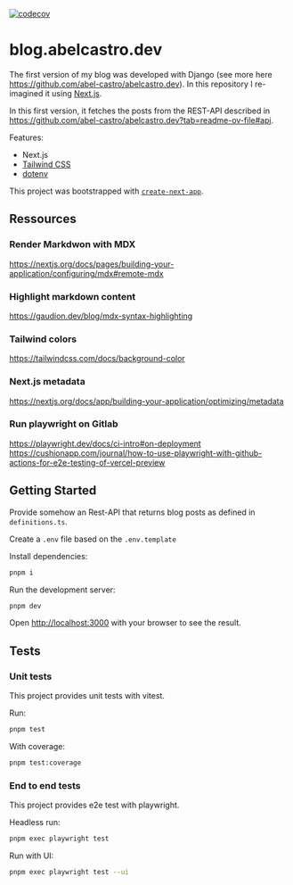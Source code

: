 [![codecov](https://codecov.io/github/abel-castro/abelcastro.dev-next/branch/main/graph/badge.svg?token=YOUR_TOKEN)](github/abel-castro/abelcastro.dev-next)

# blog.abelcastro.dev

The first version of my blog was developed with Django (see more here https://github.com/abel-castro/abelcastro.dev).
In this repository I re-imagined it using [Next.js](https://nextjs.org/).

In this first version, it fetches the posts from the REST-API described in https://github.com/abel-castro/abelcastro.dev?tab=readme-ov-file#api.

Features:

- Next.js
- [Tailwind CSS](https://tailwindcss.com)
- [dotenv](https://www.npmjs.com/package/dotenv)

This project was bootstrapped with [`create-next-app`](https://github.com/vercel/next.js/tree/canary/packages/create-next-app).

## Ressources

### Render Markdwon with MDX

https://nextjs.org/docs/pages/building-your-application/configuring/mdx#remote-mdx

### Highlight markdown content

https://gaudion.dev/blog/mdx-syntax-highlighting

### Tailwind colors

https://tailwindcss.com/docs/background-color

### Next.js metadata

https://nextjs.org/docs/app/building-your-application/optimizing/metadata

### Run playwright on Gitlab

https://playwright.dev/docs/ci-intro#on-deployment
https://cushionapp.com/journal/how-to-use-playwright-with-github-actions-for-e2e-testing-of-vercel-preview

## Getting Started

Provide somehow an Rest-API that returns blog posts as defined in `definitions.ts`.

Create a `.env` file based on the `.env.template`

Install dependencies:

```bash
pnpm i
```

Run the development server:

```bash
pnpm dev
```

Open [http://localhost:3000](http://localhost:3000) with your browser to see the result.

## Tests

### Unit tests
This project provides unit tests with vitest.

Run:

```sh
pnpm test
```

With coverage:

```sh
pnpm test:coverage
```

### End to end tests
This project provides e2e test with playwright.

Headless run:

```sh
pnpm exec playwright test
```

Run with UI:

```sh
pnpm exec playwright test --ui
```

